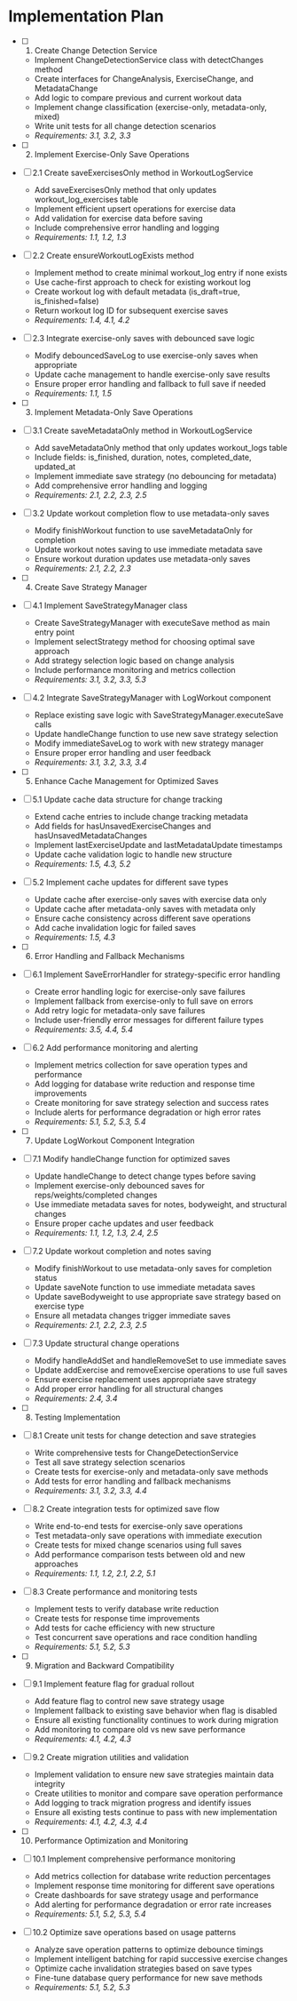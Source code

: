 # Implementation Plan

- [ ] 1. Create Change Detection Service
  - Implement ChangeDetectionService class with detectChanges method
  - Create interfaces for ChangeAnalysis, ExerciseChange, and MetadataChange
  - Add logic to compare previous and current workout data
  - Implement change classification (exercise-only, metadata-only, mixed)
  - Write unit tests for all change detection scenarios
  - _Requirements: 3.1, 3.2, 3.3_

- [ ] 2. Implement Exercise-Only Save Operations
- [ ] 2.1 Create saveExercisesOnly method in WorkoutLogService
  - Add saveExercisesOnly method that only updates workout_log_exercises table
  - Implement efficient upsert operations for exercise data
  - Add validation for exercise data before saving
  - Include comprehensive error handling and logging
  - _Requirements: 1.1, 1.2, 1.3_

- [ ] 2.2 Create ensureWorkoutLogExists method
  - Implement method to create minimal workout_log entry if none exists
  - Use cache-first approach to check for existing workout log
  - Create workout log with default metadata (is_draft=true, is_finished=false)
  - Return workout log ID for subsequent exercise saves
  - _Requirements: 1.4, 4.1, 4.2_

- [ ] 2.3 Integrate exercise-only saves with debounced save logic
  - Modify debouncedSaveLog to use exercise-only saves when appropriate
  - Update cache management to handle exercise-only save results
  - Ensure proper error handling and fallback to full save if needed
  - _Requirements: 1.1, 1.5_

- [ ] 3. Implement Metadata-Only Save Operations
- [ ] 3.1 Create saveMetadataOnly method in WorkoutLogService
  - Add saveMetadataOnly method that only updates workout_logs table
  - Include fields: is_finished, duration, notes, completed_date, updated_at
  - Implement immediate save strategy (no debouncing for metadata)
  - Add comprehensive error handling and logging
  - _Requirements: 2.1, 2.2, 2.3, 2.5_

- [ ] 3.2 Update workout completion flow to use metadata-only saves
  - Modify finishWorkout function to use saveMetadataOnly for completion
  - Update workout notes saving to use immediate metadata save
  - Ensure workout duration updates use metadata-only saves
  - _Requirements: 2.1, 2.2, 2.3_

- [ ] 4. Create Save Strategy Manager
- [ ] 4.1 Implement SaveStrategyManager class
  - Create SaveStrategyManager with executeSave method as main entry point
  - Implement selectStrategy method for choosing optimal save approach
  - Add strategy selection logic based on change analysis
  - Include performance monitoring and metrics collection
  - _Requirements: 3.1, 3.2, 3.3, 5.3_

- [ ] 4.2 Integrate SaveStrategyManager with LogWorkout component
  - Replace existing save logic with SaveStrategyManager.executeSave calls
  - Update handleChange function to use new save strategy selection
  - Modify immediateSaveLog to work with new strategy manager
  - Ensure proper error handling and user feedback
  - _Requirements: 3.1, 3.2, 3.3, 3.4_

- [ ] 5. Enhance Cache Management for Optimized Saves
- [ ] 5.1 Update cache data structure for change tracking
  - Extend cache entries to include change tracking metadata
  - Add fields for hasUnsavedExerciseChanges and hasUnsavedMetadataChanges
  - Implement lastExerciseUpdate and lastMetadataUpdate timestamps
  - Update cache validation logic to handle new structure
  - _Requirements: 1.5, 4.3, 5.2_

- [ ] 5.2 Implement cache updates for different save types
  - Update cache after exercise-only saves with exercise data only
  - Update cache after metadata-only saves with metadata only
  - Ensure cache consistency across different save operations
  - Add cache invalidation logic for failed saves
  - _Requirements: 1.5, 4.3_

- [ ] 6. Error Handling and Fallback Mechanisms
- [ ] 6.1 Implement SaveErrorHandler for strategy-specific error handling
  - Create error handling logic for exercise-only save failures
  - Implement fallback from exercise-only to full save on errors
  - Add retry logic for metadata-only save failures
  - Include user-friendly error messages for different failure types
  - _Requirements: 3.5, 4.4, 5.4_

- [ ] 6.2 Add performance monitoring and alerting
  - Implement metrics collection for save operation types and performance
  - Add logging for database write reduction and response time improvements
  - Create monitoring for save strategy selection and success rates
  - Include alerts for performance degradation or high error rates
  - _Requirements: 5.1, 5.2, 5.3, 5.4_

- [ ] 7. Update LogWorkout Component Integration
- [ ] 7.1 Modify handleChange function for optimized saves
  - Update handleChange to detect change types before saving
  - Implement exercise-only debounced saves for reps/weights/completed changes
  - Use immediate metadata saves for notes, bodyweight, and structural changes
  - Ensure proper cache updates and user feedback
  - _Requirements: 1.1, 1.2, 1.3, 2.4, 2.5_

- [ ] 7.2 Update workout completion and notes saving
  - Modify finishWorkout to use metadata-only saves for completion status
  - Update saveNote function to use immediate metadata saves
  - Update saveBodyweight to use appropriate save strategy based on exercise type
  - Ensure all metadata changes trigger immediate saves
  - _Requirements: 2.1, 2.2, 2.3, 2.5_

- [ ] 7.3 Update structural change operations
  - Modify handleAddSet and handleRemoveSet to use immediate saves
  - Update addExercise and removeExercise operations to use full saves
  - Ensure exercise replacement uses appropriate save strategy
  - Add proper error handling for all structural changes
  - _Requirements: 2.4, 3.4_

- [ ] 8. Testing Implementation
- [ ] 8.1 Create unit tests for change detection and save strategies
  - Write comprehensive tests for ChangeDetectionService
  - Test all save strategy selection scenarios
  - Create tests for exercise-only and metadata-only save methods
  - Add tests for error handling and fallback mechanisms
  - _Requirements: 3.1, 3.2, 3.3, 4.4_

- [ ] 8.2 Create integration tests for optimized save flow
  - Write end-to-end tests for exercise-only save operations
  - Test metadata-only save operations with immediate execution
  - Create tests for mixed change scenarios using full saves
  - Add performance comparison tests between old and new approaches
  - _Requirements: 1.1, 1.2, 2.1, 2.2, 5.1_

- [ ] 8.3 Create performance and monitoring tests
  - Implement tests to verify database write reduction
  - Create tests for response time improvements
  - Add tests for cache efficiency with new structure
  - Test concurrent save operations and race condition handling
  - _Requirements: 5.1, 5.2, 5.3_

- [ ] 9. Migration and Backward Compatibility
- [ ] 9.1 Implement feature flag for gradual rollout
  - Add feature flag to control new save strategy usage
  - Implement fallback to existing save behavior when flag is disabled
  - Ensure all existing functionality continues to work during migration
  - Add monitoring to compare old vs new save performance
  - _Requirements: 4.1, 4.2, 4.3_

- [ ] 9.2 Create migration utilities and validation
  - Implement validation to ensure new save strategies maintain data integrity
  - Create utilities to monitor and compare save operation performance
  - Add logging to track migration progress and identify issues
  - Ensure all existing tests continue to pass with new implementation
  - _Requirements: 4.1, 4.2, 4.3, 4.4_

- [ ] 10. Performance Optimization and Monitoring
- [ ] 10.1 Implement comprehensive performance monitoring
  - Add metrics collection for database write reduction percentages
  - Implement response time monitoring for different save operations
  - Create dashboards for save strategy usage and performance
  - Add alerting for performance degradation or error rate increases
  - _Requirements: 5.1, 5.2, 5.3, 5.4_

- [ ] 10.2 Optimize save operations based on usage patterns
  - Analyze save operation patterns to optimize debounce timings
  - Implement intelligent batching for rapid successive exercise changes
  - Optimize cache invalidation strategies based on save types
  - Fine-tune database query performance for new save methods
  - _Requirements: 5.1, 5.2, 5.3_